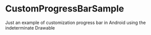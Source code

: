 # CustomProgressBarSample
Just an example of customization progress bar in Android using the indeterminate Drawable
